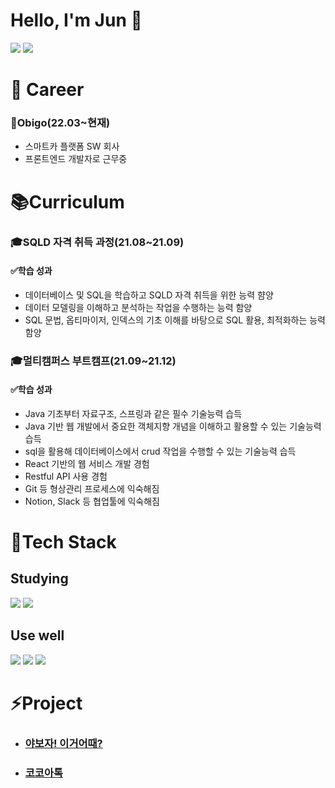 # Hello, I'm Jun :pig:

[<img src="https://img.shields.io/badge/Notion-000000?style=flat-square&logo=Notion&logoColor=white"/>](https://www.notion.so/c8d96ca0e10d4113a995ad7a6c119c57#7c813ddc7a344513a2a4bac8f5ce5cb9)  [<img src="https://img.shields.io/badge/LinkedIn-0074C2?style=flat-square&logo=LinkedIn&logoColor=white"/>](https://www.linkedin.com/in/%EC%98%81%EC%A4%80-%EC%A0%95-2416ab22a/)

# :office: Career

### :car:Obigo(22.03~현재)

- 스마트카 플랫폼 SW 회사
- 프론트엔드 개발자로 근무중

# :books:Curriculum

### :mortar_board:SQLD 자격 취득 과정(21.08~21.09)

#### :white_check_mark:학습 성과

- 데이터베이스 및 SQL을 학습하고 SQLD 자격 취득을 위한 능력 햠양
- 데이터 모델링을 이해하고 분석하는 작업을 수행하는 능력 함양
- SQL 문법, 옵티마이저, 인덱스의 기초 이해를 바탕으로 SQL 활용, 최적화하는 능력 함양

### :mortar_board:멀티캠퍼스 부트캠프(21.09~21.12)

#### :white_check_mark:학습 성과

- Java 기초부터 자료구조, 스프링과 같은 필수 기술능력 습득
- Java 기반 웹 개발에서 중요한 객체지향 개념을 이해하고 활용할 수 있는 기술능력 습득 
- sql을 활용해 데이터베이스에서 crud 작업을 수행할 수 있는 기술능력 습득 
- React 기반의 웹 서비스 개발 경험 
- Restful API 사용 경험 
- Git 등 형상관리 프로세스에 익숙해짐 
- Notion, Slack 등 협업툴에 익숙해짐

# :scroll:Tech Stack

## Studying

<img src="https://img.shields.io/badge/Typescipt-0074C2?style=flat-square&logo=Typescript&logoColor=white"/> <img src="https://img.shields.io/badge/Webpack-8DD6F9?style=flat-square&logo=Webpack&logoColor=white"/>    

## Use well

<img src="https://img.shields.io/badge/React-46CAF2?style=flat-square&logo=React&logoColor=white"/> <img src="https://img.shields.io/badge/Vue-4FC08D?style=flat-square&logo=vue.js&logoColor=white"/> <img src="https://img.shields.io/badge/Javascript-yellow?style=flat-square&logo=Javascript&logoColor=white"/>

# :zap:Project

- ### [야보자! 이거어때?](https://github.com/Seongtaek-H/yabojaFront)

- ### [코코아톡](https://github.com/dudwns0921/nomad-coders_kokoa-clone)
